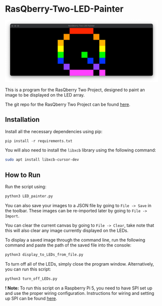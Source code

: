 # RasQberry-Two-LED-Painter

![Screenshot of program](screenshot.png)

This is a program for the RasQberry Two Project, designed to paint an image to be displayed on the LED array.

The git repo for the RasQberry Two Project can be found [here](https://github.com/JanLahmann/RasQberry-Two).

## Installation

Install all the necessary dependencies using pip:

```python
pip install -r requirements.txt
```

You will also need to install the `libxcb` library using the following command:

```sh
sudo apt install libxcb-cursor-dev
```

## How to Run

Run the script using:

```python
python3 LED_painter.py
```

You can also save your images to a JSON file by going to `File -> Save` in the toolbar. These images can be re-imported later by going to `File -> Import`. 

You can clear the current canvas by going to `File -> Clear`, take note that this will also clear any image currently displayed on the LEDs.

To display a saved image through the command line, run the following command and paste the path of the saved file into the console:

```python
python3 display_to_LEDs_from_file.py
```

To turn off all of the LEDs, simply close the program window. Alternatively, you can run this script:

```python
python3 turn_off_LEDs.py
```

**! Note:** To run this script on a Raspberry Pi 5, you need to have SPI set up and use the proper wiring configuration. Instructions for wiring and setting up SPI can be found [here](https://rasqberry.org/3d-model/hardware-assembly-guide).
